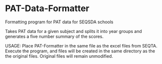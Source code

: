 # PAT-Data-Formatter
Formatting program for PAT data for SEQSDA schools

Takes PAT data for a given subject and splits it into year groups and generates a five number summary of the scores.


USAGE:
Place PAT-Formatter in the same file as the excel files from SEQTA.
Execute the program, and files will be created in the same directory as the the original files.
Original files will remain unmodified.
